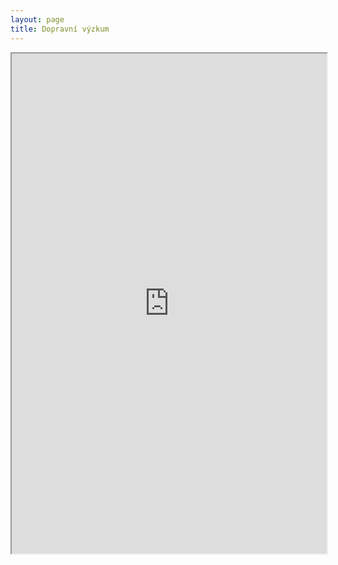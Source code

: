 ```yaml
---
layout: page
title: Dopravní výzkum
---
```


<iframe src="https://janlika.typeform.com/to/h0mkEc" width="100%" height="800"></iframe>

